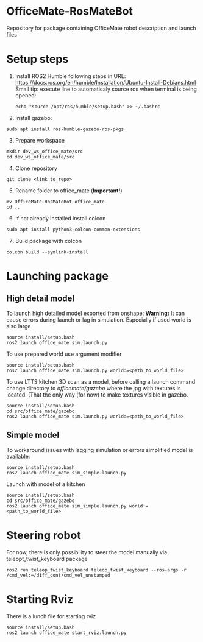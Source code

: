 # OfficeMate-RosMateBot
Repository for package containing OfficeMate robot description and launch files


# Setup steps
1. Install ROS2 Humble following steps in URL: https://docs.ros.org/en/humble/Installation/Ubuntu-Install-Debians.html
   Small tip: execute line to automaticaly source ros when terminal is being opened:
   ```
   echo "source /opt/ros/humble/setup.bash" >> ~/.bashrc
   ```
2. Install gazebo:
  ```
  sudo apt install ros-humble-gazebo-ros-pkgs
  ```  
3. Prepare workspace
  ```
  mkdir dev_ws_office_mate/src
  cd dev_ws_office_mate/src
  ```
4. Clone repository
  ```
  git clone <link_to_repo> 
  ```
5. Rename folder to office_mate (**Important!**)
  ```
  mv OfficeMate-RosMateBot office_mate
  cd ..
  ```
6. If not already installed install colcon
  ```
  sudo apt install python3-colcon-common-extensions
  ```
7. Build package with colcon
  ```
  colcon build --symlink-install
  ```
# Launching package
## High detail model
To launch high detailed model exported from onshape: 
**Warning:** It can cause errors during launch or lag in simulation. Especially if used world is also large
```
source install/setup.bash
ros2 launch office_mate sim.launch.py
```
To use prepared world use argument modifier
```
source install/setup.bash
ros2 launch office_mate sim.launch.py world:=<path_to_world_file>
```
To use LTTS kitchen 3D scan as a model, before calling a launch command change directory to _officemate/gazebo_ where the jpg with textures is located. (That the only way (for now) to make textures visible in gazebo.
```
source install/setup.bash
cd src/office_mate/gazebo
ros2 launch office_mate sim.launch.py world:=<path_to_world_file>
```

## Simple model
To workaround issues with lagging simulation or errors simplified model is available:
```
source install/setup.bash
ros2 launch office_mate sim_simple.launch.py
```
Launch with model of a kitchen
```
source install/setup.bash
cd src/office_mate/gazebo
ros2 launch office_mate sim_simple.launch.py world:=<path_to_world_file>
```

# Steering robot
For now, there is only possibility to steer the model manually via teleopt_twist_keyboard package
```
ros2 run teleop_twist_keyboard teleop_twist_keyboard --ros-args -r /cmd_vel:=/diff_cont/cmd_vel_unstamped
```

# Starting Rviz
There is a lunch file for starting rviz
```
source install/setup.bash
ros2 launch office_mate start_rviz.launch.py

```
